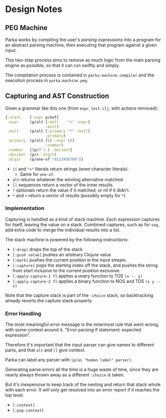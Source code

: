 # Design Notes

## PEG Machine

Parka works by compiling the user's _parsing expressions_ into a program for an
abstract parsing machine, then executing that program against a given input.

This two-step process aims to remove as much logic from the main parsing engine
as possible, so that it can run swiftly and simply.

The compilation process is contained in `parka.machine.compiler` and the
execution process in `parka.machine.peg`.

## Capturing and AST Construction

Given a grammar like this one (from `expr_test.clj`, with actions removed):

```clojure
{:start    [:expr p/eof]
 :expr     (p/alt [:mult    "+" :expr]
                  :mult)
 :mult     (p/alt [:primary "*" :mult]
                  :primary)
 :primary  (p/alt [\( :expr \)]
                  :number)
 :number   [(p/? \-) :decimal]
 :decimal  (p/+ :digit)
 :digit    (p/one-of "0123456789")}
```

- `\(` and `"+"` literals return strings (even character literals).
    - Same for `one-of`.
- `alt` returns whatever the winning alternative matched.
- `[]` sequences return a vector of the inner results.
- `?` optionals return the value if it matched, or nil if it didn't.
- `*` and `+` return a vector of results (possibly empty for `*`)

### Implementation

Capturing is handled as a kind of stack machine. Each expression captures for
itself, leaving the value on a stack. Combined captures, such as for `seq`, add
extra code to merge the individual results into a list.

The stack machine is powered by the following instructions:

- `[:drop]` drops the top of the stack
- `[:push value]` pushes an arbitrary Clojure value
- `[:mark]` pushes the current position in the input stream.
- `[:capture]` pops the starting index off the stack, and pushes the string from
  start inclusive to the current position exclusive.
- `[:apply-capture-1 f]` applies a unary function to TOS `(x -- y)`
- `[:apply-capture-2 f]` applies a binary function to NOS and TOS `(x y -- z)`

Note that the capture stack is part of the `:choice` stack, so backtracking
already reverts the capture stack properly.

### Error Handling

The most meaningful error message is the innermost rule that went wrong, with
some context around it. "Error parsing if statement: expected expression".

Therefore it's important that the input parser can give names to different parts,
and that `alt` and `[]` give context.

Parka can label any parser with `(p/as "human label" parser)`.

Generating parse errors all the time is a huge waste of time, since they are
nearly always thrown away as a different `:choice` is taken.

But it's inexpensive to keep track of the nesting and return that stack whole
with each error. It will only get resolved into an error report if it reaches
the top level.

- `[:context]`
- `[:pop-context]`
